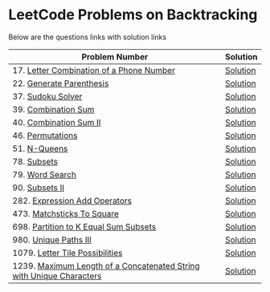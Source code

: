 # LeetCode Problems on Backtracking
Below are the questions links with solution links


|Problem Number|Solution|
|--------------|--------|
|17. [Letter Combination of a Phone Number](https://leetcode.com/problems/letter-combinations-of-a-phone-number)|[Solution](https://github.com/HarshOza36/LeetCode_Problems/blob/main/BackTracking/P17%20-%20letterCombinationOfAPhoneNumber.py)|
|22. [Generate Parenthesis](https://leetcode.com/problems/generate-parentheses)|[Solution](https://github.com/HarshOza36/LeetCode_Problems/blob/main/BackTracking/P22%20-%20generateParenthesis.py)|
|37. [Sudoku Solver](https://leetcode.com/problems/sudoku-solver)|[Solution](https://github.com/HarshOza36/LeetCode_Problems/blob/main/Arrays%20and%20Matrix/P37%20-%20sudokuSolver.py)|
|39. [Combination Sum](https://leetcode.com/problems/combination-sum)|[Solution](https://github.com/HarshOza36/LeetCode_Problems/blob/main/BackTracking/P39%20-%20combinationSum.py)|
|40. [Combination Sum II](https://leetcode.com/problems/combination-sum-ii/)|[Solution](https://github.com/HarshOza36/LeetCode_Problems/blob/main/BackTracking/P40%20-%20combinationSum_II.py)|
|46. [Permutations](https://leetcode.com/problems/permutations)|[Solution](https://github.com/HarshOza36/LeetCode_Problems/blob/main/BackTracking/P46%20-%20permutations.py)|
|51. [N-Queens](https://leetcode.com/problems/n-queens/)|[Solution](https://github.com/HarshOza36/LeetCode_Problems/blob/main/BackTracking/P51%20-%20n_Queens.py)|
|78. [Subsets](https://leetcode.com/problems/subsets)|[Solution](https://github.com/HarshOza36/LeetCode_Problems/blob/main/BackTracking/P78%20-%20subsets.py)|
|79. [Word Search](https://leetcode.com/problems/word-search)|[Solution](https://github.com/HarshOza36/LeetCode_Problems/blob/main/BackTracking/P79%20-%20wordSearch.py)|
|90. [Subsets II](https://leetcode.com/problems/subsets-ii/)|[Solution](https://github.com/HarshOza36/LeetCode_Problems/blob/main/BackTracking/P90%20-%20subsets_II.py)|
|282. [Expression Add Operators](https://leetcode.com/problems/expression-add-operators/)|[Solution](https://github.com/HarshOza36/LeetCode_Problems/blob/main/BackTracking/P282%20-%20ExpressionAddOperators.py)|
|473. [Matchsticks To Square](https://leetcode.com/problems/matchsticks-to-square/)|[Solution](https://github.com/HarshOza36/LeetCode_Problems/blob/main/BackTracking/P473%20-%20matchsticksToSquare.py)|
|698. [Partition to K Equal Sum Subsets](https://leetcode.com/problems/partition-to-k-equal-sum-subsets/)|[Solution](https://github.com/HarshOza36/LeetCode_Problems/blob/main/BackTracking/P698%20-%20partitionToKEqualSumSubsets.py)|
|980. [Unique Paths III](https://leetcode.com/problems/unique-paths-iii/)|[Solution](https://github.com/HarshOza36/LeetCode_Problems/blob/main/BackTracking/P980%20-%20uniquePaths_III.py)|
|1079. [Letter Tile Possibilities](https://leetcode.com/problems/letter-tile-possibilities)|[Solution](https://github.com/HarshOza36/LeetCode_Problems/blob/main/BackTracking/P1079%20-%20letterTilePossibilities.py)|
|1239. [Maximum Length of a Concatenated String with Unique Characters](https://leetcode.com/problems/maximum-length-of-a-concatenated-string-with-unique-characters)|[Solution](https://github.com/HarshOza36/LeetCode_Problems/blob/main/BackTracking/P1239%20-%20maxLengthofaConcatenatedStringwithUniqueCharacters.py)|


